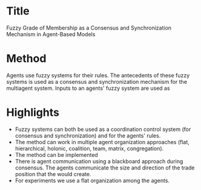 # Title
Fuzzy Grade of Membership as a Consensus and Synchronization Mechanism
in Agent-Based Models

# Method

Agents use fuzzy systems for their rules. The antecedents of these
fuzzy systems is used as a consensus and synchronization mechanism for
the multiagent system. Inputs to an agents' fuzzy system are used as

# Highlights

- Fuzzy systems can both be used as a coordination control system (for
  consensus and synchronization) and for the agents' rules.
- The method can work in multiple agent organization approaches (flat,
  hierarchical, holonic, coalition, team, matrix, congregation).
- The method can be implemented
- There is agent communication using a blackboard approach during
  consensus. The agents communicate the size and direction of the
  trade position that the would create.
- For experiments we use a flat organization among the agents.
